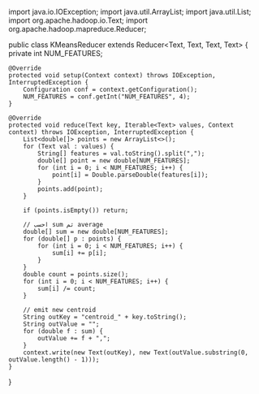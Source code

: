 import java.io.IOException;
import java.util.ArrayList;
import java.util.List;
import org.apache.hadoop.io.Text;
import org.apache.hadoop.mapreduce.Reducer;

public class KMeansReducer extends Reducer<Text, Text, Text, Text> {
    private int NUM_FEATURES;

    @Override
    protected void setup(Context context) throws IOException, InterruptedException {
        Configuration conf = context.getConfiguration();
        NUM_FEATURES = conf.getInt("NUM_FEATURES", 4);
    }

    @Override
    protected void reduce(Text key, Iterable<Text> values, Context context) throws IOException, InterruptedException {
        List<double[]> points = new ArrayList<>();
        for (Text val : values) {
            String[] features = val.toString().split(",");
            double[] point = new double[NUM_FEATURES];
            for (int i = 0; i < NUM_FEATURES; i++) {
                point[i] = Double.parseDouble(features[i]);
            }
            points.add(point);
        }

        if (points.isEmpty()) return;

        // احسب sum ثم average
        double[] sum = new double[NUM_FEATURES];
        for (double[] p : points) {
            for (int i = 0; i < NUM_FEATURES; i++) {
                sum[i] += p[i];
            }
        }
        double count = points.size();
        for (int i = 0; i < NUM_FEATURES; i++) {
            sum[i] /= count;
        }

        // emit new centroid
        String outKey = "centroid_" + key.toString();
        String outValue = "";
        for (double f : sum) {
            outValue += f + ",";
        }
        context.write(new Text(outKey), new Text(outValue.substring(0, outValue.length() - 1)));
    }
}
